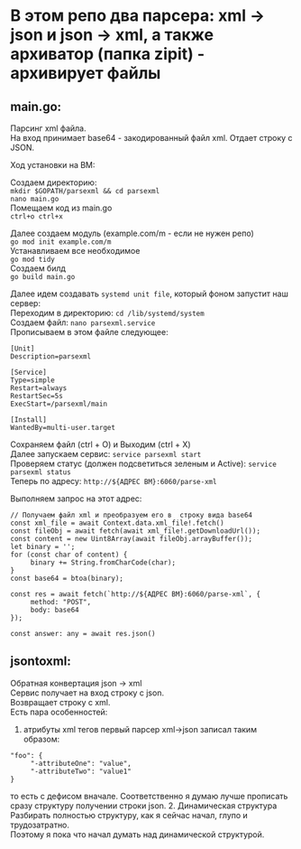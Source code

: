 # В этом репо два парсера: xml -> json и json -> xml, а также архиватор (папка zipit) - архивирует файлы
## main.go:  
Парсинг xml файла.  
На вход принимает base64 - закодированный файл xml. Отдает строку с JSON.  

Ход установки на ВМ:  

Создаем директорию:  
`mkdir $GOPATH/parsexml && cd parsexml`  
`nano main.go`  
Помещаем код из main.go  
`ctrl+o ctrl+x`  

Далее создаем модуль (example.com/m - если не нужен репо)  
`go mod init example.com/m`  
Устанавливаем все необходимое  
`go mod tidy`  
Создаем билд  
`go build main.go`  

Далее идем создавать `systemd unit file`, который фоном запустит наш сервер:  
Переходим в директорию: `cd /lib/systemd/system`  
Создаем файл: `nano parsexml.service`  
Прописываем в этом файле следующее:  
```
[Unit]
Description=parsexml

[Service]
Type=simple
Restart=always
RestartSec=5s
ExecStart=/parsexml/main

[Install]
WantedBy=multi-user.target
```
Сохраняем файл (ctrl + O) и Выходим (ctrl + X)  
Далее запускаем сервис: `service parsexml start`  
Проверяем статус (должен подсветиться зеленым и Active): `service parsexml status`  
Теперь по адресу: `http://${АДРЕС ВМ}:6060/parse-xml`  

Выполняем запрос на этот адрес:  
```
// Получаем файл xml и преобразуем его в  строку вида base64
const xml_file = await Context.data.xml_file!.fetch()                        
const fileObj = await fetch(await xml_file!.getDownloadUrl());
const content = new Uint8Array(await fileObj.arrayBuffer());
let binary = '';
for (const char of content) {
     binary += String.fromCharCode(char);
}
const base64 = btoa(binary);

const res = await fetch(`http://${АДРЕС ВМ}:6060/parse-xml`, {
     method: "POST",
     body: base64
});

const answer: any = await res.json()
```

## jsontoxml:
Обратная конвертация json -> xml  
Сервис получает на вход строку с json.  
Возвращает строку с xml.  
Есть пара особенностей:  
1. атрибуты xml тегов первый парсер xml->json записал таким образом: 
```
"foo": {
     "-attributeOne": "value",
     "-attributeTwo": "value1"
}
```
то есть с дефисом вначале. Соответственно я думаю лучше прописать сразу структуру получении строки json.
2. Динамическая структура  
Разбирать полностью структуру, как я сейчас начал, глупо и трудозатратно.  
Поэтому я пока что начал думать над динамической структурой.
